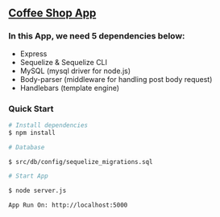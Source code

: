 ## [Coffee Shop App](https://w9kj3.sse.codesandbox.io/ "Live Demo")

### In this App, we need 5 dependencies below:

- Express
- Sequelize & Sequelize CLI
- MySQL (mysql driver for node.js)
- Body-parser (middleware for handling post body request)
- Handlebars (template engine)

### Quick Start

```bash
# Install dependencies
$ npm install

# Database

$ src/db/config/sequelize_migrations.sql

# Start App

$ node server.js

App Run On: http://localhost:5000

```
